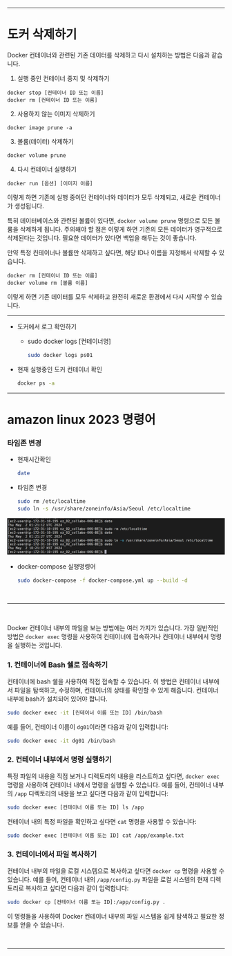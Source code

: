 
---

# 도커 삭제하기

Docker 컨테이너와 관련된 기존 데이터를 삭제하고 다시 설치하는 방법은 다음과 같습니다.

1. 실행 중인 컨테이너 중지 및 삭제하기
```
docker stop [컨테이너 ID 또는 이름]
docker rm [컨테이너 ID 또는 이름]
```

2. 사용하지 않는 이미지 삭제하기
```
docker image prune -a
```

3. 볼륨(데이터) 삭제하기
```
docker volume prune
```

4. 다시 컨테이너 실행하기
```
docker run [옵션] [이미지 이름]
```

이렇게 하면 기존에 실행 중이던 컨테이너와 데이터가 모두 삭제되고, 새로운 컨테이너가 생성됩니다.

특히 데이터베이스와 관련된 볼륨이 있다면, `docker volume prune` 명령으로 모든 볼륨을 삭제하게 됩니다. 주의해야 할 점은 이렇게 하면 기존의 모든 데이터가 영구적으로 삭제된다는 것입니다. 필요한 데이터가 있다면 백업을 해두는 것이 좋습니다.

만약 특정 컨테이너나 볼륨만 삭제하고 싶다면, 해당 ID나 이름을 지정해서 삭제할 수 있습니다.

```
docker rm [컨테이너 ID 또는 이름]
docker volume rm [볼륨 이름]
```

이렇게 하면 기존 데이터를 모두 삭제하고 완전히 새로운 환경에서 다시 시작할 수 있습니다.

---

- 도커에서 로그 확인하기  
  - sudo docker logs [컨테이너명]

    ```bash  
    sudo docker logs ps01
    ```

- 현재 실행중인 도커 컨테이너 확인  

  ```bash
  docker ps -a
  ```



---  

# amazon linux 2023  명령어  

### 타임존 변경  

- 현재시간확인  
  ```bash 
  date
  ```

- 타임존 변경
  ```bash
  sudo rm /etc/localtime
  sudo ln -s /usr/share/zoneinfo/Asia/Seoul /etc/localtime
  ```

![alt text](images/markdown-image.png)


- docker-compose 실행명령어   
  ```bash
  sudo docker-compose -f docker-compose.yml up --build -d
  ```

<br>

---  

<br>

Docker 컨테이너 내부의 파일을 보는 방법에는 여러 가지가 있습니다. 가장 일반적인 방법은 `docker exec` 명령을 사용하여 컨테이너에 접속하거나 컨테이너 내부에서 명령을 실행하는 것입니다.

### 1. 컨테이너에 Bash 쉘로 접속하기
컨테이너에 bash 쉘을 사용하여 직접 접속할 수 있습니다. 이 방법은 컨테이너 내부에서 파일을 탐색하고, 수정하며, 컨테이너의 상태를 확인할 수 있게 해줍니다. 컨테이너 내부에 bash가 설치되어 있어야 합니다.

```bash
sudo docker exec -it [컨테이너 이름 또는 ID] /bin/bash
```

예를 들어, 컨테이너 이름이 `dg01`이라면 다음과 같이 입력합니다:

```bash
sudo docker exec -it dg01 /bin/bash
```

### 2. 컨테이너 내부에서 명령 실행하기
특정 파일의 내용을 직접 보거나 디렉토리의 내용을 리스트하고 싶다면, `docker exec` 명령을 사용하여 컨테이너 내에서 명령을 실행할 수 있습니다. 예를 들어, 컨테이너 내부의 `/app` 디렉토리의 내용을 보고 싶다면 다음과 같이 입력합니다:

```bash
sudo docker exec [컨테이너 이름 또는 ID] ls /app
```

컨테이너 내의 특정 파일을 확인하고 싶다면 `cat` 명령을 사용할 수 있습니다:

```bash
sudo docker exec [컨테이너 이름 또는 ID] cat /app/example.txt
```

### 3. 컨테이너에서 파일 복사하기
컨테이너 내부의 파일을 로컬 시스템으로 복사하고 싶다면 `docker cp` 명령을 사용할 수 있습니다. 예를 들어, 컨테이너 내의 `/app/config.py` 파일을 로컬 시스템의 현재 디렉토리로 복사하고 싶다면 다음과 같이 입력합니다:

```bash
sudo docker cp [컨테이너 이름 또는 ID]:/app/config.py .
```

이 명령들을 사용하여 Docker 컨테이너 내부의 파일 시스템을 쉽게 탐색하고 필요한 정보를 얻을 수 있습니다.

<br> 

---
